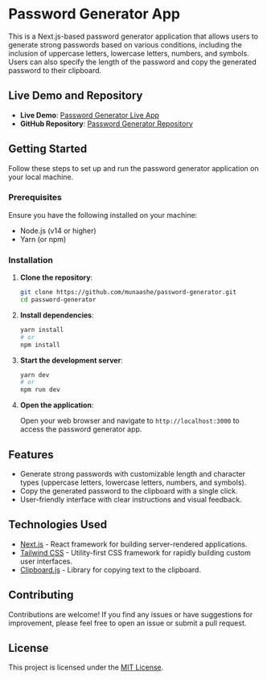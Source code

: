 # Password Generator App

This is a Next.js-based password generator application that allows users to generate strong passwords based on various conditions, including the inclusion of uppercase letters, lowercase letters, numbers, and symbols. Users can also specify the length of the password and copy the generated password to their clipboard.

## Live Demo and Repository

- **Live Demo**: [Password Generator Live App](https://password-denis.vercel.app/)
- **GitHub Repository**: [Password Generator Repository](https://github.com/munaashe/password-generator.git)

## Getting Started

Follow these steps to set up and run the password generator application on your local machine.

### Prerequisites

Ensure you have the following installed on your machine:

- Node.js (v14 or higher)
- Yarn (or npm)

### Installation

1. **Clone the repository**:

   ```bash
   git clone https://github.com/munaashe/password-generator.git
   cd password-generator
   ```

2. **Install dependencies**:

   ```bash
   yarn install
   # or
   npm install
   ```

3. **Start the development server**:

   ```bash
   yarn dev
   # or
   npm run dev
   ```

4. **Open the application**:

   Open your web browser and navigate to `http://localhost:3000` to access the password generator app.

## Features

- Generate strong passwords with customizable length and character types (uppercase letters, lowercase letters, numbers, and symbols).
- Copy the generated password to the clipboard with a single click.
- User-friendly interface with clear instructions and visual feedback.

## Technologies Used

- [Next.js](https://nextjs.org/) - React framework for building server-rendered applications.
- [Tailwind CSS](https://tailwindcss.com/) - Utility-first CSS framework for rapidly building custom user interfaces.
- [Clipboard.js](https://clipboardjs.com/) - Library for copying text to the clipboard.

## Contributing

Contributions are welcome! If you find any issues or have suggestions for improvement, please feel free to open an issue or submit a pull request.

## License

This project is licensed under the [MIT License](LICENSE).